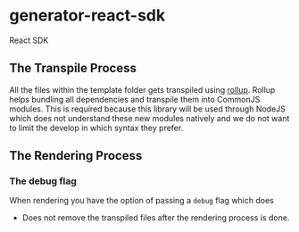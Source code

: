 # generator-react-sdk
React SDK



## The Transpile Process

All the files within the template folder gets transpiled using [rollup](https://www.npmjs.com/package/rollup). Rollup helps bundling all dependencies and transpile them into CommonJS modules. This is required because this library will be used through NodeJS which does not understand these new modules natively and we do not want to limit the develop in which syntax they prefer.

## <a name="rendering_process"></a>The Rendering Process



### The debug flag
When rendering you have the option of passing a `debug` flag which does

* Does not remove the transpiled files after the rendering process is done.


